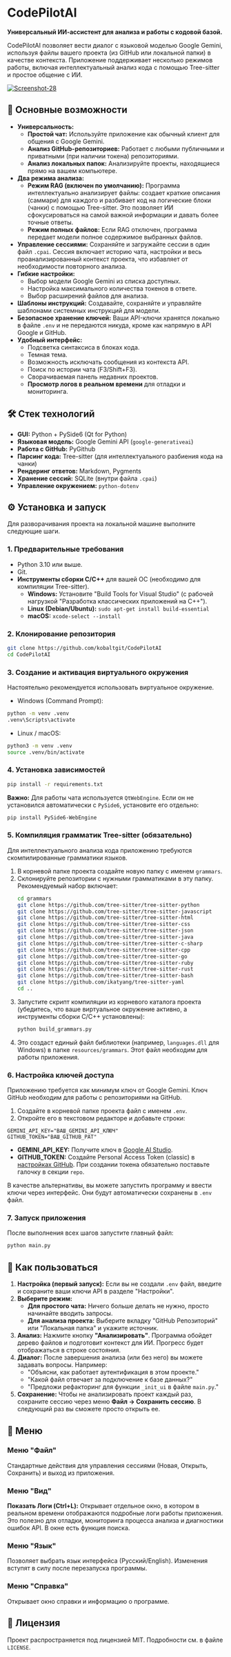# CodePilotAI

**Универсальный ИИ-ассистент для анализа и работы с кодовой базой.**

CodePilotAI позволяет вести диалог с языковой моделью Google Gemini, используя файлы вашего проекта (из GitHub или локальной папки) в качестве контекста. Приложение поддерживает несколько режимов работы, включая интеллектуальный анализ кода с помощью Tree-sitter и простое общение с ИИ.

<a href="https://ibb.co/Z6GmkCZ6"><img src="https://i.ibb.co/PZFQf8SZ/Screenshot-28.png" alt="Screenshot-28" border="0"></a>

## 🚀 Основные возможности

*   **Универсальность:**
    *   **Простой чат:** Используйте приложение как обычный клиент для общения с Google Gemini.
    *   **Анализ GitHub-репозиториев:** Работает с любыми публичными и приватными (при наличии токена) репозиториями.
    *   **Анализ локальных папок:** Анализируйте проекты, находящиеся прямо на вашем компьютере.
*   **Два режима анализа:**
    *   **Режим RAG (включен по умолчанию):** Программа интеллектуально анализирует файлы: создает краткие описания (саммари) для каждого и разбивает код на логические блоки (чанки) с помощью Tree-sitter. Это позволяет ИИ сфокусироваться на самой важной информации и давать более точные ответы.
    *   **Режим полных файлов:** Если RAG отключен, программа передает модели полное содержимое выбранных файлов.
*   **Управление сессиями:** Сохраняйте и загружайте сессии в один файл `.cpai`. Сессия включает историю чата, настройки и весь проанализированный контекст проекта, что избавляет от необходимости повторного анализа.
*   **Гибкие настройки:**
    *   Выбор модели Google Gemini из списка доступных.
    *   Настройка максимального количества токенов в ответе.
    *   Выбор расширений файлов для анализа.
*   **Шаблоны инструкций:** Создавайте, сохраняйте и управляйте шаблонами системных инструкций для модели.
*   **Безопасное хранение ключей:** Ваши API-ключи хранятся локально в файле `.env` и не передаются никуда, кроме как напрямую в API Google и GitHub.
*   **Удобный интерфейс:**
    *   Подсветка синтаксиса в блоках кода.
    *   Темная тема.
    *   Возможность исключать сообщения из контекста API.
    *   Поиск по истории чата (F3/Shift+F3).
    *   Сворачиваемая панель недавних проектов.
    *   **Просмотр логов в реальном времени** для отладки и мониторинга.

## 🛠️ Стек технологий

*   **GUI:** Python + PySide6 (Qt for Python)
*   **Языковая модель:** Google Gemini API (`google-generativeai`)
*   **Работа с GitHub:** PyGithub
*   **Парсинг кода:** Tree-sitter (для интеллектуального разбиения кода на чанки)
*   **Рендеринг ответов:** Markdown, Pygments
*   **Хранение сессий:** SQLite (внутри файла `.cpai`)
*   **Управление окружением:** `python-dotenv`

## ⚙️ Установка и запуск

Для разворачивания проекта на локальной машине выполните следующие шаги.

### 1. Предварительные требования

*   Python 3.10 или выше.
*   Git.
*   **Инструменты сборки C/C++** для вашей ОС (необходимо для компиляции Tree-sitter).
    *   **Windows:** Установите "Build Tools for Visual Studio" (с рабочей нагрузкой "Разработка классических приложений на C++").
    *   **Linux (Debian/Ubuntu):** `sudo apt-get install build-essential`
    *   **macOS:** `xcode-select --install`

### 2. Клонирование репозитория

```bash
git clone https://github.com/kobaltgit/CodePilotAI
cd CodePilotAI
```

### 3. Создание и активация виртуального окружения

Настоятельно рекомендуется использовать виртуальное окружение.

*   Windows (Command Prompt):
```bash
python -m venv .venv
.venv\Scripts\activate
```

*   Linux / macOS:
```bash
python3 -m venv .venv
source .venv/bin/activate
```

### 4. Установка зависимостей

```bash
pip install -r requirements.txt
```

**Важно:** Для работы чата используется `QtWebEngine`. Если он не установился автоматически с `PySide6`, установите его отдельно:
```bash
pip install PySide6-WebEngine
```

### 5. Компиляция грамматик Tree-sitter (обязательно)

Для интеллектуального анализа кода приложению требуются скомпилированные грамматики языков.

1.  В корневой папке проекта создайте новую папку с именем `grammars`.
2.  Склонируйте репозитории с нужными грамматиками в эту папку. Рекомендуемый набор включает:
    ```bash
    cd grammars
    git clone https://github.com/tree-sitter/tree-sitter-python
    git clone https://github.com/tree-sitter/tree-sitter-javascript
    git clone https://github.com/tree-sitter/tree-sitter-html
    git clone https://github.com/tree-sitter/tree-sitter-css
    git clone https://github.com/tree-sitter/tree-sitter-json
    git clone https://github.com/tree-sitter/tree-sitter-java
    git clone https://github.com/tree-sitter/tree-sitter-c-sharp
    git clone https://github.com/tree-sitter/tree-sitter-cpp
    git clone https://github.com/tree-sitter/tree-sitter-go
    git clone https://github.com/tree-sitter/tree-sitter-ruby
    git clone https://github.com/tree-sitter/tree-sitter-rust
    git clone https://github.com/tree-sitter/tree-sitter-bash
    git clone https://github.com/ikatyang/tree-sitter-yaml
    cd ..
    ```
3.  Запустите скрипт компиляции из корневого каталога проекта (убедитесь, что ваше виртуальное окружение активно, а инструменты сборки C/C++ установлены):
    ```bash
    python build_grammars.py
    ```
4.  Это создаст единый файл библиотеки (например, `languages.dll` для Windows) в папке `resources/grammars`. Этот файл необходим для работы приложения.

### 6. Настройка ключей доступа

Приложению требуется как минимум ключ от Google Gemini. Ключ GitHub необходим для работы с репозиториями на GitHub.

1.  Создайте в корневой папке проекта файл с именем `.env`.
2.  Откройте его в текстовом редакторе и добавьте строки:
```
GEMINI_API_KEY="ВАШ_GEMINI_API_КЛЮЧ"
GITHUB_TOKEN="ВАШ_GITHUB_PAT"
```

*   **GEMINI_API_KEY:** Получите ключ в [Google AI Studio](https://makersuite.google.com/app/apikey).
*   **GITHUB_TOKEN:** Создайте Personal Access Token (classic) в [настройках GitHub](https://github.com/settings/tokens). При создании токена обязательно поставьте галочку в секции `repo`.

В качестве альтернативы, вы можете запустить программу и ввести ключи через интерфейс. Они будут автоматически сохранены в `.env` файл.

### 7. Запуск приложения

После выполнения всех шагов запустите главный файл:
```bash
python main.py
```

## 📖 Как пользоваться

1.  **Настройка (первый запуск):** Если вы не создали `.env` файл, введите и сохраните ваши ключи API в разделе "Настройки".
2.  **Выберите режим:**
    *   **Для простого чата:** Ничего больше делать не нужно, просто начинайте вводить запросы.
    *   **Для анализа проекта:** Выберите вкладку "GitHub Репозиторий" или "Локальная папка" и укажите источник.
3.  **Анализ:** Нажмите кнопку **"Анализировать"**. Программа обойдет дерево файлов и подготовит контекст для ИИ. Прогресс будет отображаться в строке состояния.
4.  **Диалог:** После завершения анализа (или без него) вы можете задавать вопросы. Например:
    *   "Объясни, как работает аутентификация в этом проекте."
    *   "Какой файл отвечает за подключение к базе данных?"
    *   "Предложи рефакторинг для функции `_init_ui` в файле `main.py`."
5.  **Сохранение:** Чтобы не анализировать проект каждый раз, сохраните сессию через меню **Файл -> Сохранить сессию**. В следующий раз вы сможете просто открыть ее.

## 📝 Меню

### Меню "Файл"
Стандартные действия для управления сессиями (Новая, Открыть, Сохранить) и выход из приложения.

### Меню "Вид"
**Показать Логи (Ctrl+L):** Открывает отдельное окно, в котором в реальном времени отображаются подробные логи работы приложения. Это полезно для отладки, мониторинга процесса анализа и диагностики ошибок API. В окне есть функция поиска.

### Меню "Язык"
Позволяет выбрать язык интерфейса (Русский/English). Изменения вступят в силу после перезапуска программы.

### Меню "Справка"
Открывает окно справки и информацию о программе.

## 📄 Лицензия

Проект распространяется под лицензией MIT. Подробности см. в файле `LICENSE`.